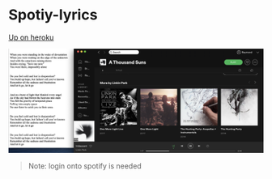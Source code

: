 # Spotiy-lyrics

[Up on heroku](https:/shrouded-escarpment-08729.herokuapp.com/login)

![demo](demo.png)
> Note: login onto spotify is needed

